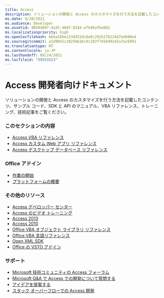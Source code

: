 ```yaml
---
title: Access
description: ソリューションの開発と Access のカスタマイズを行う方法を記載したコンテンツ、サンプル コード、SDK と API のマニュアル、VBA リファレンス、トレーニング、技術記事をご覧ください。
ms.date: 9/20/2021
ms.audience: Developer
ms.assetid: 9858d097-d1d1-48df-8344-e7b46afbe0d1
ms.localizationpriority: high
ms.openlocfilehash: bbea16be1234d52dc6a0c292617b124d7edb00e4
ms.sourcegitcommit: a1d9041c20256616c9c183f7d1049142a7ac6991
ms.translationtype: HT
ms.contentlocale: ja-JP
ms.lasthandoff: 09/24/2021
ms.locfileid: "59553523"
---
```

# <a name="access-developer-documentation"></a>Access 開発者向けドキュメント

ソリューションの開発と Access のカスタマイズを行う方法を記載したコンテンツ、サンプル コード、SDK と API のマニュアル、VBA リファレンス、トレーニング、技術記事をご覧ください。
  
### <a name="in-this-section"></a>このセクションの内容
  
- [Access VBA リファレンス](/office/vba/api/overview/access.md)
- [Access カスタム Web アプリ リファレンス](/office/client-developer/access/access-custom-web-app-reference.md)  
- [Access デスクトップ データベース リファレンス](/office/client-developer/access/desktop-database-reference/)
  
### <a name="office-add-ins"></a>Office アドイン
  
- [作業の開始](/office/dev/add-ins/)  
- [プラットフォームの概要](/office/dev/add-ins/overview/office-add-ins.md)
  
### <a name="other-resources"></a>その他のリソース

- [Access デベロッパー センター](https://developer.microsoft.com/access)
- [Access のビデオ トレーニング](https://support.microsoft.com/office/access-video-training-a5ffb1ef-4cc4-4d79-a862-e2dda6ef38e6?ui=en-us&rs=en-us&ad=us)
- [Access 2013](/sharepoint/dev/general-development/develop-access-web-apps.md)
- [Access 2010](https://docs.microsoft.com/previous-versions/office/developer/office-2010/ff604965(v=office.14)) 
- [Office VBA オブジェクト ライブラリ リファレンス](/office/vba/api/overview/library-reference.md)  
- [Office VBA 言語リファレンス](/office/vba/api/overview/language-reference.md) 
- [Open XML SDK](/office/open-xml/open-xml-sdk.md) 
- [Office の VSTO アドイン](https://docs.microsoft.com/visualstudio/vsto/create-vsto-add-ins-for-office-by-using-visual-studio?view=vs-2017)
  
### <a name="support"></a>サポート
  
- [Microsoft 技術コミュニティの Access フォーラム](https://techcommunity.microsoft.com/t5/access/ct-p/Access_Cat) 
- [Microsoft Q&A で Access での開発について質問する](https://docs.microsoft.com/answers/topics/office-access-dev.html) 
- [アイデアを提案する](https://techcommunity.microsoft.com/t5/microsoft-365-developer-platform/idb-p/Microsoft365DeveloperPlatform)
- [スタック オーバーフローでの Access 開発](https://stackoverflow.com/questions/tagged/ms-access)
  

